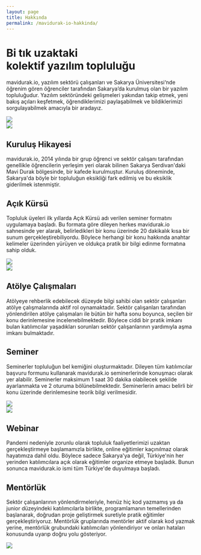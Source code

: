 ```yaml
---
layout: page
title: Hakkında
permalink: /mavidurak-io-hakkinda/
---
```


<div class="flex">
  <div class="w-full lg:w-3/5 py-4 pt-5 pb-10 lg:pr-20">
    <h1 class="font-bold lg:text-5xl text-3xl mb-8 text-gray-800 leading-20">
      Bi tık uzaktaki <br />
      <span class="text-mavidurak-700">kolektif</span> yazılım topluluğu
    </h1>
    <p class="text-lg text-gray-600 font-medium leading-7">
      <span class="text-mavidurak-700 font-bold">mavidurak.io</span>,
      yazılım sektörü çalışanları ve Sakarya Üniversitesi‘nde öğrenim gören
      öğrenciler tarafından Sakarya’da kurulmuş olan bir yazılım
      topluluğudur. Yazılım sektöründeki gelişmeleri yakından takip etmek,
      yeni bakış açıları keşfetmek, öğrendiklerimizi paylaşabilmek ve
      bildiklerimizi sorgulayabilmek amacıyla bir aradayız.
    </p>
  </div>
  <div class="w-0 lg:w-2/5 lg:visible invisible">
    <img src="/images//hero1.png" />
  </div>
</div>

<section class="text-gray-600 body-font">
  <div class="py-24">
    <div class="flex items-center lg:w-4/5 mx-auto border-b pb-10 mb-10 border-gray-200 sm:flex-row flex-col">
      <img
        class="sm:w-32 sm:h-32 h-20 w-20 sm:mr-10 inline-flex items-center justify-center rounded-full bg-indigo-100 text-indigo-500 flex-shrink-0"
        src="/images/image-1.jpg">
      <div class="flex-grow sm:text-left text-center mt-6 sm:mt-0">
        <h2 class="text-gray-900 text-lg title-font font-medium mb-2">Kuruluş Hikayesi</h2>
        <p class="leading-relaxed text-base">
          <span class="text-mavidurak-700 font-bold">mavidurak.io</span>, 2014 yılında bir grup öğrenci ve sektör çalışanı tarafından genellikle
          öğrencilerin yerleşim yeri olarak bilinen Sakarya Serdivan'daki Mavi Durak bölgesinde, bir kafede kurulmuştur. Kuruluş döneminde, Sakarya'da
          böyle bir topluluğun eksikliği fark edilmiş ve bu eksiklik giderilmek istenmiştir.
        </p>
      </div>
    </div>
    <div class="flex items-center lg:w-4/5 mx-auto border-b pb-10 mb-10 border-gray-200 sm:flex-row flex-col">
      <div class="flex-grow sm:text-left text-center mt-6 sm:mt-0">
        <h2 class="text-gray-900 text-lg title-font font-medium mb-2">Açık Kürsü</h2>
        <p class="leading-relaxed text-base">
          Topluluk üyeleri ilk yıllarda <span class="italic">Açık Kürsü</span> adı verilen seminer formatını uygulamaya başladı. Bu formata göre dileyen herkes
          <span class="text-mavidurak-700 font-bold">mavidurak.io</span> sahnesinde yer alarak, belirledikleri bir konu üzerinde 20 dakikalık kısa bir sunum 
          gerçekleştirebiliyordu. Böylece herhangi bir konu hakkında anahtar kelimeler üzerinden yürüyen ve oldukça pratik bir bilgi edinme formatına sahip olduk.
        </p>
      </div>
      <img
        class="sm:w-32 sm:h-32 h-20 w-20 sm:mr-10 inline-flex items-center justify-center rounded-full bg-indigo-100 text-indigo-500 flex-shrink-0"
        src="/images/image-2.jpg">
    </div>
    <div class="flex items-center lg:w-4/5 mx-auto border-b pb-10 mb-10 border-gray-200 sm:flex-row flex-col">
      <img
        class="sm:w-32 sm:h-32 h-20 w-20 sm:mr-10 inline-flex items-center justify-center rounded-full bg-indigo-100 text-indigo-500 flex-shrink-0"
        src="/images/image-3.jpg">
      <div class="flex-grow sm:text-left text-center mt-6 sm:mt-0">
        <h2 class="text-gray-900 text-lg title-font font-medium mb-2">Atölye Çalışmaları</h2>
        <p class="leading-relaxed text-base">
          Atölyeye rehberlik edebilecek düzeyde bilgi sahibi olan sektör çalışanları atölye çalışmalarında aktif rol oynamaktadır. Sektör çalışanları tarafından
          yönlendirilen atölye çalışmaları ile bütün bir hafta sonu boyunca, seçilen bir konu derinlemesine incelenebilmektedir. Böylece ciddi bir pratik imkanı bulan katılımcılar yaşadıkları sorunları sektör çalışanlarının yardımıyla aşma imkanı bulmaktadır.
        </p>
      </div>
    </div>
    <div class="flex items-center lg:w-4/5 mx-auto border-b pb-10 mb-10 border-gray-200 sm:flex-row flex-col">
      <div class="flex-grow sm:text-left text-center mt-6 sm:mt-0">
        <h2 class="text-gray-900 text-lg title-font font-medium mb-2">Seminer</h2>
        <p class="leading-relaxed text-base">
          Seminerler topluluğun bel kemiğini oluşturmaktadır. Dileyen tüm katılımcılar başvuru formunu kullanarak <span class="text-mavidurak-700 font-bold">mavidurak.io</span> seminerlerinde konuşmacı olarak yer alabilir. Seminerler maksimum <span class="italic">1 saat 30 dakika</span> olabilecek şekilde ayarlanmakta ve 2 oturuma bölünebilmektedir. Seminerlerin amacı belirli bir konu üzerinde derinlemesine teorik bilgi verilmesidir.
        </p>
      </div>
      <img
        class="sm:w-32 sm:h-32 h-20 w-20 sm:mr-10 inline-flex items-center justify-center rounded-full bg-indigo-100 text-indigo-500 flex-shrink-0"
        src="/images/image-4.jpg">
    </div>
    <div class="flex items-center lg:w-4/5 mx-auto border-b pb-10 mb-10 border-gray-200 sm:flex-row flex-col">
      <img
        class="sm:w-32 sm:h-32 h-20 w-20 sm:mr-10 inline-flex items-center justify-center rounded-full bg-indigo-100 text-indigo-500 flex-shrink-0"
        src="/images/image-5.jpg">
      <div class="flex-grow sm:text-left text-center mt-6 sm:mt-0">
        <h2 class="text-gray-900 text-lg title-font font-medium mb-2">Webinar</h2>
        <p class="leading-relaxed text-base">
          Pandemi nedeniyle zorunlu olarak topluluk faaliyetlerimizi uzaktan gerçekleştirmeye başlamamızla birlikte, online eğitimler kaçınılmaz olarak hayatımıza dahil oldu. Böylece sadece Sakarya'ya değil, Türkiye'nin her yerinden katılımcılara açık olarak eğitimler organize etmeye başladık. Bunun sonunca <span class="text-mavidurak-700 font-bold">mavidurak.io</span> ismi tüm Türkiye'de duyulmaya başladı.
        </p>
      </div>
    </div>
    <div class="flex items-center lg:w-4/5 mx-auto border-b pb-10 mb-10 border-gray-200 sm:flex-row flex-col">
      <div class="flex-grow sm:text-left text-center mt-6 sm:mt-0">
        <h2 class="text-gray-900 text-lg title-font font-medium mb-2">Mentörlük</h2>
        <p class="leading-relaxed text-base">
          Sektör çalışanlarının yönlendirmeleriyle, henüz hiç kod yazmamış ya da junior düzeyindeki katılımcılarla birlikte, programlamanın temellerinden başlanarak, doğrudan proje geliştirmek suretiyle pratik eğitimler gerçekleştiriyoruz. Mentörlük gruplarında mentörler aktif olarak kod yazmak yerine, mentörlük grubundaki katılımcıları yönlendiriyor ve onları hataları konusunda uyarıp doğru yolu gösteriyor.
        </p>
      </div>
      <img
        class="sm:w-32 sm:h-32 h-20 w-20 sm:mr-10 inline-flex items-center justify-center rounded-full bg-indigo-100 text-indigo-500 flex-shrink-0"
        src="/images/image-6.jpg">
    </div>
  </div>
</section>

<!-- ### İşbirliklerimiz

<div class="flex">
  <a class="mr-4" href="https://www.meetup.com/Sakarya-Coders/" target="_blank" alt="Sakarya Coders">
    <img class="h-20" src="/images/logos/sakarya-coders.jpg" title="Sakarya Coders" height="100" />
  </a>

  <a class="mr-4" href="https://advancity.com.tr/" target="_blank" alt="Advancity">
    <img class="h-20" src="/images/logos/advancity.jpg" title="Advancity" height="100" />
  </a>

  <a class="mr-4" href="https://kommunity.com/" target="_blank" alt="Kommunity.com">
    <img class="h-20" src="https://media-exp1.licdn.com/dms/image/C560BAQHzJL-1O_p3ZQ/company-logo_200_200/0?e=2159024400&v=beta&t=S5eecgVW-ecYLI29gDOP3ewSpvVkwulhHyuIDl-sS1I" title="Kommunity.com" height="100" />
  </a>
</div>

### İletişim

Sahip olduğunuz her türlü fikir ve soru için bizimle aşağıdaki kanallar aracılığı ile iletişim kurabilirsiniz ya da aşağıdaki kanallar üzerinden çalışmalarımızı takip edebilirsiniz.

- [E-Posta](mailto:mavidurak.io@gmail.com)
- [Kommunity](https://kommunity.com/mavidurakio)
- [Twitter](https://twitter.com/mavidurakio)
- [Discord](https://discord.gg/7zaXka9)
- [Telegram](https://t.me/mavidurakio)
- [GitHub](https://github.com/mavidurak) -->
